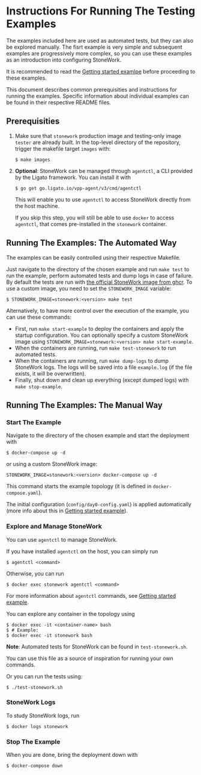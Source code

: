 Instructions For Running The Testing Examples
=============================================

The examples included here are used as automated tests, but they can also be explored manually.
The fisrt example is very simple and subsequent examples are progressively more complex,
so you can use these examples as an introduction into configuring StoneWork.

It is recommended to read the [Getting started examlpe][getting-started] before proceeding to these examples.

This document describes common prerequisities and instructions for running the examples.
Specific information about individual examples can be found in their respective README files.

Prerequisities
--------------

1. 
   Make sure that `stonework` production image and testing-only image `tester` are already built.
   In the top-level directory of the repository, trigger the makefile target `images` with:
   ```
   $ make images
   ```
2. 
   **Optional**: StoneWork can be managed through `agentctl`, a CLI provided by the Ligato framework.
   You can install it with
   ```
   $ go get go.ligato.io/vpp-agent/v3/cmd/agentctl
   ```
   This will enable you to use `agentctl` to access StoneWork directly from the host machine.

   If you skip this step, you will still be able to use `docker` to access `agentctl`, that comes pre-installed in the `stonework` container.

Running The Examples: The Automated Way
---------------------------------------

The examples can be easily controlled using their respective Makefile.

Just navigate to the directory of the chosen example and run `make test`
to run the example, perform automated tests and dump logs in case of failure.  
By default the tests are run with [the official StoneWork image from ghcr](https://github.com/PANTHEONtech/StoneWork/pkgs/container/stonework).
To use a custom image, you need to set the `STONEWORK_IMAGE` variable:
```
$ STONEWORK_IMAGE=stonework:<version> make test
```

Alternatively, to have more control over the execution of the example, you can use these commands:

- First, run `make start-example` to deploy the containers and apply the startup configuration. You can optionally specify a custom StoneWork image using `STONEWORK_IMAGE=stonework:<version> make start-example`.
- When the containers are running, run `make test-stonework` to run automated tests.
- When the containers are running, run `make dump-logs` to dump StoneWork logs.
  The logs will be saved into a file `example.log` (if the file exists, it will be overwritten).
- Finally, shut down and clean up everything (except dumped logs) with `make stop-example`.

Running The Examples: The Manual Way
------------------------------------

### Start The Example

Navigate to the directory of the chosen example and start the deployment with
```
$ docker-compose up -d
```
or using a custom StoneWork image:
```
STONEWORK_IMAGE=stonework:<version> docker-compose up -d
```
This command starts the example topology (it is defined in `docker-compose.yaml`).

The initial configuration (`config/day0-config.yaml`) is applied automatically (more info about this in [Getting started example][getting-started]).

### Explore and Manage StoneWork

You can use `agentctl` to manage StoneWork.

If you have installed `agentctl` on the host, you can simply run
```
$ agentctl <command>
```
Otherwise, you can run
```
$ docker exec stonework agentctl <command>
```
For more information about `agentctl` commands, see [Getting started example][getting-started].

You can explore any container in the topology using
```
$ docker exec -it <container-name> bash
$ # Example:
$ docker exec -it stonework bash
```

**Note**: Automated tests for StoneWork can be found in `test-stonework.sh`.

You can use this file as a source of inspiration for running your own commands.

Or you can run the tests using:
```
$ ./test-stonework.sh
```

### StoneWork Logs

To study StoneWork logs, run
```
$ docker logs stonework
```

### Stop The Example

When you are done, bring the deployment down with
```
$ docker-compose down
```

[getting-started]: ../getting-started/README.md
